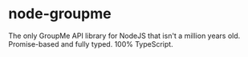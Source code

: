 # node-groupme
The only GroupMe API library for NodeJS that isn't a million years old.
Promise-based and fully typed. 100% TypeScript.
